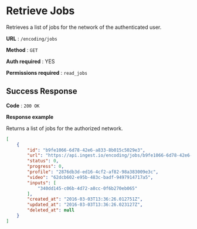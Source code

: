 # Retrieve Jobs

Retrieves a list of jobs for the network of the authenticated user.

**URL** : `/encoding/jobs`

**Method** : `GET`

**Auth required** : YES

**Permissions required** : `read_jobs`

## Success Response

**Code** : `200 OK`

**Response example**

Returns a list of jobs for the authorized network.

```json
[
    {
        "id": "b9fe1066-6d78-42e6-a833-8b015c5029e3",
        "url": "https://api.ingest.io/encoding/jobs/b9fe1066-6d78-42e6-a833-8b015c5029e3",
        "status": 0,
        "progress": 0,
        "profile": "2876db3d-ed16-4cf2-af82-98a383009e3c",
        "video": "62dcb602-e95b-483c-badf-9497914717a5",
        "inputs": [
            "340dd145-c06b-4d72-a8cc-0f6b270eb065"
        ],
        "created_at": "2016-03-03T13:36:26.012751Z",
        "updated_at": "2016-03-03T13:36:26.023127Z",
        "deleted_at": null
    }
]